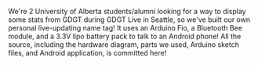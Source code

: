 We're 2 University of Alberta students/alumni looking for a way to display some stats from GDGT during GDGT Live in Seattle, so we've built our own personal live-updating name tag! It uses an Arduino Fio, a Bluetooth Bee module, and a 3.3V lipo battery pack to talk to an Android phone! All the source, including the hardware diagram, parts we used, Arduino sketch files, and Android application, is committed here!